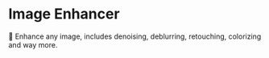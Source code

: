 # Image Enhancer

📸 Enhance any image, includes denoising, deblurring, retouching, colorizing and way more.
